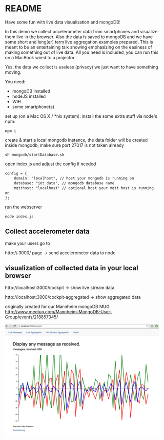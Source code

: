 # README #

Have some fun with live data visualisation and mongoDB!

In this demo we collect accelerometer data from smartphones and visualize them live in the browser.
Also the data is saved to mongoDB and we have some short and long(er) term live aggregation examples prepared.
This is meant to be an entertaining talk showing emphasizing on the easiness of making something out of live data.
All you need is included, you can run this on a MacBook wired to a projector.

Yes, the data we collect is useless (privacy)
we just want to have something moving.

You need:
* mongoDB installed
* nodeJS installed
* WIFI
* some smartphone(s)

set up (on a Mac OS X / *nix system):
install the some extra stuff via node's npm:

```
npm i
```

create & start a local mongodb instance, the data folder will be created inside mongodb, make sure port 27017 is not taken already

```
sh mongodb/startDatabase.sh
```

open index.js
and adjust the config if needed

```
config = {
    domain: "localhost", // host your mongodb is running on
    database: "iot_data", // mongodb database name
    mqtthost: "localhost" // optional host your mqtt host is running on
};
```

run the webserver
```
node index.js
```

## Collect accelerometer data ##
make your users go to

http://<IP YOUR NODE SERVER IS RUNNING ON>:3000/ page -> send accelerometer data to node


## visualization of collected data in your local browser ##

http://localhost:3000/cockpit -> show live stream data

http://localhost:3000/cockpit-aggregated -> show aggregated data


originally created for our Mannheim mongoDB MUG
http://www.meetup.com/Mannheim-MongoDB-User-Group/events/218857345/

![Alt text](README.png "Example")



